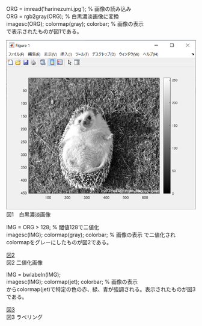 ORG = imread('harinezumi.jpg'); % 画像の読み込み<br>
ORG = rgb2gray(ORG); % 白黒濃淡画像に変換<br>
imagesc(ORG); colormap(gray); colorbar; % 画像の表示<br>
で表示されたものが図1である。

![図1](課題8_1.PNG)<br>
図1　白黒濃淡画像

IMG = ORG > 128; % 閾値128で二値化  
imagesc(IMG); colormap(gray); colorbar; % 画像の表示 
で二値化されcolormapをグレーにしたものが図2である。<br>

[図2](課題8_2.PNG)<br>
図2 二値化画像

IMG = bwlabeln(IMG);  
imagesc(IMG); colormap(jet); colorbar; % 画像の表示  
からcolormap(jet)で特定の色の赤、緑、青が強調される。表示されたものが図3である。  

[図3](課題8_3.PNG)  
図3 ラベリング
